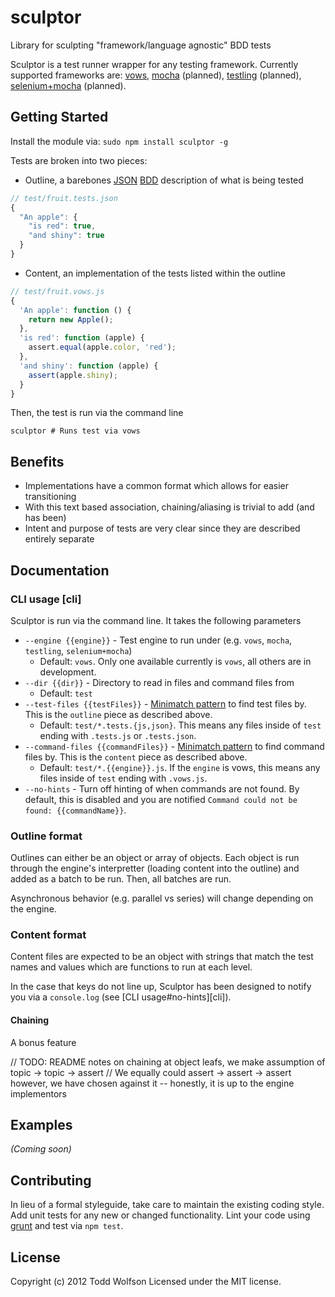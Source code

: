# sculptor

Library for sculpting "framework/language agnostic" BDD tests

Sculptor is a test runner wrapper for any testing framework. Currently supported frameworks are: [vows][vows], [mocha][mocha] (planned), [testling][testling] (planned), [selenium+mocha][selenium] (planned).

[vows]: http://vowsjs.org/
[mocha]: http://visionmedia.github.com/mocha/
[testling]: http://testling.com/
[selenium]: https://github.com/Camme/webdriverjs

## Getting Started
Install the module via: `sudo npm install sculptor -g`

Tests are broken into two pieces:
- Outline, a barebones [JSON][json] [BDD][bdd] description of what is being tested
```javascript
// test/fruit.tests.json
{
  "An apple": {
    "is red": true,
    "and shiny": true
  }
}
```

- Content, an implementation of the tests listed within the outline
```javascript
// test/fruit.vows.js
{
  'An apple': function () {
    return new Apple();
  },
  'is red': function (apple) {
    assert.equal(apple.color, 'red');
  },
  'and shiny': function (apple) {
    assert(apple.shiny);
  }
}
```

Then, the test is run via the command line
```shell
sculptor # Runs test via vows
```

## Benefits
- Implementations have a common format which allows for easier transitioning
- With this text based association, chaining/aliasing is trivial to add (and has been)
- Intent and purpose of tests are very clear since they are described entirely separate

[json]: http://json.org/
[bdd]: http://en.wikipedia.org/wiki/Behavior-driven_development
[examples]: https://github.com/twolfson/sculptor/tree/master/examples

## Documentation
### CLI usage [cli]
Sculptor is run via the command line. It takes the following parameters
- `--engine {{engine}}` - Test engine to run under (e.g. `vows`, `mocha`, `testling`, `selenium+mocha`)
    - Default: `vows`. Only one available currently is `vows`, all others are in development.
- `--dir {{dir}}` - Directory to read in files and command files from
    - Default: `test`
- `--test-files {{testFiles}}` - [Minimatch pattern][minimatch] to find test files by. This is the `outline` piece as described above.
    - Default: `test/*.tests.{js,json}`. This means any files inside of `test` ending with `.tests.js` or `.tests.json`.
- `--command-files {{commandFiles}}` - [Minimatch pattern][minimatch] to find command files by. This is the `content` piece as described above.
    - Default: `test/*.{{engine}}.js`. If the `engine` is vows, this means any files inside of `test` ending with `.vows.js`.
- `--no-hints` - Turn off hinting of when commands are not found. By default, this is disabled and you are notified `Command could not be found: {{commandName}}`.

[minimatch]: https://github.com/isaacs/minimatch

### Outline format
Outlines can either be an object or array of objects. Each object is run through the engine's interpretter (loading content into the outline) and added as a batch to be run. Then, all batches are run.

Asynchronous behavior (e.g. parallel vs series) will change depending on the engine.

### Content format
Content files are expected to be an object with strings that match the test names and values which are functions to run at each level.

In the case that keys do not line up, Sculptor has been designed to notify you via a `console.log` (see [CLI usage#no-hints][cli]).

#### Chaining
A bonus feature

// TODO: README notes on chaining at object leafs, we make assumption of topic -> topic -> assert
// We equally could assert -> assert -> assert however, we have chosen against it -- honestly, it is up to the engine implementors

## Examples
_(Coming soon)_

## Contributing
In lieu of a formal styleguide, take care to maintain the existing coding style. Add unit tests for any new or changed functionality. Lint your code using [grunt](https://github.com/gruntjs/grunt) and test via `npm test`.

## License
Copyright (c) 2012 Todd Wolfson
Licensed under the MIT license.

